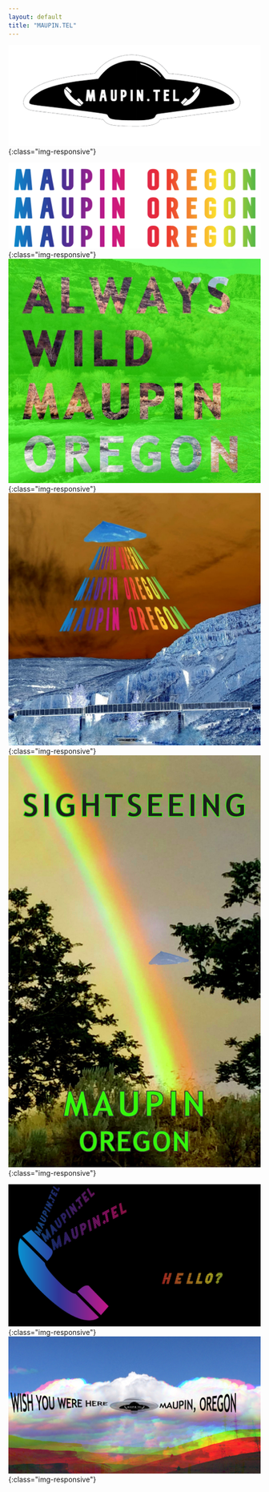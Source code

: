 ```yaml
---
layout: default
title: "MAUPIN.TEL"
---
```


![MAUPIN.TEL](assets/art/maupin.tel.sticker.cropped.v1.png){:class="img-responsive"}

![RAINBOW MO](assets/art/RAINBOW-MO-resized.PNG){:class="img-responsive"}
![ALWAYS WILD MAUPIN](assets/art/ALWAYS-WILD-MAUPIN.jpeg){:class="img-responsive"}
![MAUPIN OREGON LASERS](assets/art/MAUPIN-OREGON-LASERS.jpeg){:class="img-responsive"}
![SIGHTSEEING-MAUPIN](assets/art/SIGHTSEEING-MAUPIN.jpeg){:class="img-responsive"}

![MAUPIN HELLO](assets/art/MAUPIN-HELLO.png){:class="img-responsive"}
![WISH YOU WERE HERE](/assets/art/WYWH-MO_MAUPIN.TEL.png){:class="img-responsive"}
